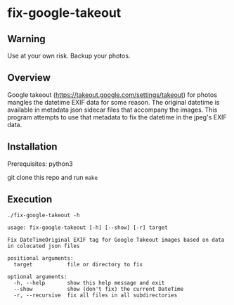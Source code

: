 # fix-google-takeout

## Warning
Use at your own risk. Backup your photos. 

## Overview
Google takeout (https://takeout.google.com/settings/takeout) for photos mangles the datetime EXIF data for some reason. The original datetime is available in metadata json sidecar files that accompany the images. This program attempts to use that metadata to fix the datetime in the jpeg's EXIF data.

## Installation
Prerequisites: python3

git clone this repo and run `make`

## Execution
```
./fix-google-takeout -h

usage: fix-google-takeout [-h] [--show] [-r] target

Fix DateTimeOriginal EXIF tag for Google Takeout images based on data in colocated json files

positional arguments:
  target           file or directory to fix

optional arguments:
  -h, --help       show this help message and exit
  --show           show (don't fix) the current DateTime
  -r, --recursive  fix all files in all subdirectories
```
